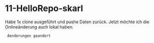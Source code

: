 # 11-HelloRepo-skarl


Habe 1x clone ausgeführt und pushe Daten zurück.
Jetzt möchte ich die Onlineänderung auch lokal haben.


     Aenderungen geandert

  
